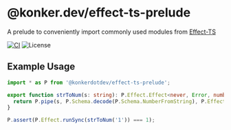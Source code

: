 # @konker.dev/effect-ts-prelude

A prelude to conveniently import commonly used modules from [Effect-TS](https://www.effect.website/)

[![CI](https://github.com/konkerdotdev/effect-ts-prelude/actions/workflows/ci.yml/badge.svg)](https://github.com/konkerdotdev/effect-ts-prelude/actions/workflows/ci.yml)
![License](https://img.shields.io/github/license/konkerdotdev/effect-ts-prelude)

## Example Usage

```typescript
import * as P from '@konkerdotdev/effect-ts-prelude';

export function strToNum(s: string): P.Effect.Effect<never, Error, number> {
  return P.pipe(s, P.Schema.decode(P.Schema.NumberFromString), P.Effect.mapError(P.toError));
}

P.assert(P.Effect.runSync(strToNum('1')) === 1);
```
